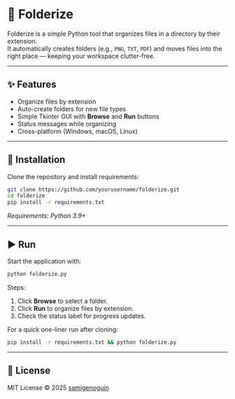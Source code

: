 # 📂 Folderize

Folderize is a simple Python tool that organizes files in a directory by their extension.  
It automatically creates folders (e.g., `PNG`, `TXT`, `PDF`) and moves files into the right place — keeping your workspace clutter-free.

---

## ✨ Features
- Organize files by extension  
- Auto-create folders for new file types  
- Simple Tkinter GUI with **Browse** and **Run** buttons  
- Status messages while organizing  
- Cross-platform (Windows, macOS, Linux)  

---

## 🚀 Installation
Clone the repository and install requirements:

```bash
git clone https://github.com/yourusername/folderize.git
cd folderize
pip install -r requirements.txt
```

*Requirements: Python 3.9+*

---

## ▶️ Run

Start the application with:

```bash
python folderize.py
```

Steps:
1. Click **Browse** to select a folder.  
2. Click **Run** to organize files by extension.  
3. Check the status label for progress updates.  

For a quick one-liner run after cloning:

```bash
pip install -r requirements.txt && python folderize.py
```

---

## 📜 License
MIT License © 2025 [samigenoguin](https://github.com/samigenoguin)
